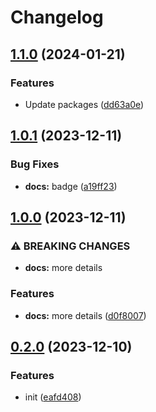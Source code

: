 # Changelog

## [1.1.0](https://github.com/Pilaton/eslint-eco/compare/next-v1.0.1...next-v1.1.0) (2024-01-21)


### Features

* Update packages ([dd63a0e](https://github.com/Pilaton/eslint-eco/commit/dd63a0e70c153dea00205792d2ff2b7d8cbaab3a))

## [1.0.1](https://github.com/Pilaton/eslint-eco/compare/next-v1.0.0...next-v1.0.1) (2023-12-11)


### Bug Fixes

* **docs:** badge ([a19ff23](https://github.com/Pilaton/eslint-eco/commit/a19ff236b3b1d48fc5aafc9ddba93da3d34c6867))

## [1.0.0](https://github.com/Pilaton/eslint-eco/compare/next-v0.2.0...next-v1.0.0) (2023-12-11)


### ⚠ BREAKING CHANGES

* **docs:** more details

### Features

* **docs:** more details ([d0f8007](https://github.com/Pilaton/eslint-eco/commit/d0f8007ededc1e7246db9dd572f8c1cc17758150))

## [0.2.0](https://github.com/Pilaton/eslint-eco/compare/next-v0.1.0...next-v0.2.0) (2023-12-10)


### Features

* init ([eafd408](https://github.com/Pilaton/eslint-eco/commit/eafd40883f974a3dc2924c00ff38cda5b48ec32b))
